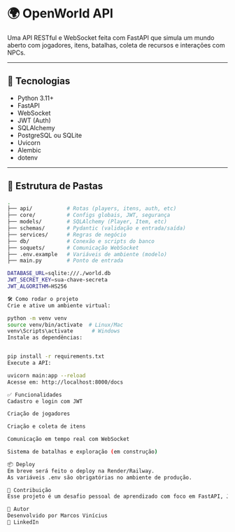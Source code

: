 # 🌍 OpenWorld API

Uma API RESTful e WebSocket feita com FastAPI que simula um mundo aberto com jogadores, itens, batalhas, coleta de recursos e interações com NPCs.

---

## 🚀 Tecnologias

- Python 3.11+
- FastAPI
- WebSocket
- JWT (Auth)
- SQLAlchemy
- PostgreSQL ou SQLite
- Uvicorn
- Alembic
- dotenv

---

## 📁 Estrutura de Pastas

```bash
.
├── api/           # Rotas (players, itens, auth, etc)
├── core/          # Configs globais, JWT, segurança
├── models/        # SQLAlchemy (Player, Item, etc)
├── schemas/       # Pydantic (validação e entrada/saída)
├── services/      # Regras de negócio
├── db/            # Conexão e scripts do banco
├── soquets/       # Comunicação WebSocket
├── .env.example   # Variáveis de ambiente (modelo)
├── main.py        # Ponto de entrada

DATABASE_URL=sqlite:///./world.db
JWT_SECRET_KEY=sua-chave-secreta
JWT_ALGORITHM=HS256

🛠️ Como rodar o projeto
Crie e ative um ambiente virtual:

python -m venv venv
source venv/bin/activate  # Linux/Mac
venv\Scripts\activate      # Windows
Instale as dependências:


pip install -r requirements.txt
Execute a API:

uvicorn main:app --reload
Acesse em: http://localhost:8000/docs

✅ Funcionalidades
Cadastro e login com JWT

Criação de jogadores

Criação e coleta de itens

Comunicação em tempo real com WebSocket

Sistema de batalhas e exploração (em construção)

📦 Deploy
Em breve será feito o deploy na Render/Railway.
As variáveis .env são obrigatórias no ambiente de produção.

🧠 Contribuição
Esse projeto é um desafio pessoal de aprendizado com foco em FastAPI, JWT, sockets e organização de código profissional.

🧔 Autor
Desenvolvido por Marcos Vinícius
🔗 LinkedIn

